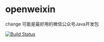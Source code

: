 # openweixin
change
可能是最好用的微信公众号Java开发包

[![Build Status](https://travis-ci.org/michaelliao/openweixin.svg?branch=master)](https://travis-ci.org/michaelliao/openweixin)

